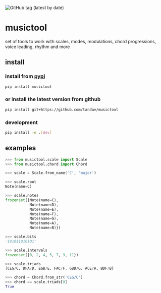 ![GitHub tag (latest by date)](https://img.shields.io/github/v/tag/tandav/musictool)

# musictool
set of tools to work with scales, modes, modulations, chord progressions, voice leading, rhythm and more

## install
### install from [pypi](https://pypi.org/project/musictool/)
```sh
pip install musictool
```

### or install the latest version from github
```sh
pip install git+https://github.com/tandav/musictool
```

### development
```sh
pip install -e .[dev]
```

## examples

```py
>>> from musictool.scale import Scale
>>> from musictool.chord import Chord

>>> scale = Scale.from_name('C', 'major')

>>> scale.root
Note(name=C)

>>> scale.notes
frozenset({Note(name=C),
           Note(name=D),
           Note(name=E),
           Note(name=F),
           Note(name=G),
           Note(name=A),
           Note(name=B)})

>>> scale.bits
'101011010101'

>>> scale.intervals
frozenset({0, 2, 4, 5, 7, 9, 11})

>>> scale.triads
(CEG/C, DFA/D, EGB/E, FAC/F, GBD/G, ACE/A, BDF/B)

>>> chord = Chord.from_str('CEG/C')
>>> chord == scale.triads[0]
True
```
